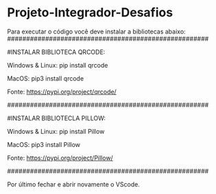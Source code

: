 # Projeto-Integrador-Desafios

Para executar o código você deve instalar a bibliotecas abaixo:
#####################################################

#INSTALAR BIBLIOTECA QRCODE:

Windows & Linux:
pip install qrcode

MacOS:
pip3 install qrcode

Fonte: https://pypi.org/project/qrcode/

#####################################################

#INSTALAR BIBLIOTECLA PILLOW:

Windows & Linux:
pip install Pillow

MacOS:
pip3 install Pillow

Fonte: https://pypi.org/project/Pillow/

#####################################################

Por último fechar e abrir novamente o VScode.
